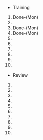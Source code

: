 - Training
1. Done-(Mon)
2. 
3. Done-(Mon)
4. Done-(Mon)
5. 
6. 
7. 
8. 
9. 
10. 

- Review
1. 
2. 
3. 
4. 
5. 
6. 
7. 
8. 
9. 
10. 

